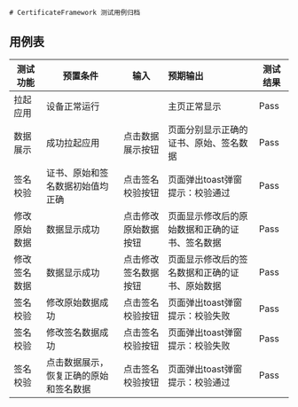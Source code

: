     # CertificateFramework 测试用例归档

## 用例表

| 测试功能     | 预置条件                               | 输入                 | 预期输出                                       | 测试结果 |
| ------------ | -------------------------------------- | -------------------- | :--------------------------------------------- | -------- |
| 拉起应用     | 设备正常运行                           |                      | 主页正常显示                                   | Pass     |
| 数据展示     | 成功拉起应用                           | 点击数据展示按钮     | 页面分别显示正确的证书、原始、签名数据         | Pass     |
| 签名校验     | 证书、原始和签名数据初始值均正确       | 点击签名校验按钮     | 页面弹出toast弹窗提示：校验通过                | Pass     |
| 修改原始数据 | 数据显示成功                           | 点击修改原始数据按钮 | 页面显示修改后的原始数据和正确的证书、签名数据 | Pass     |
| 修改签名数据 | 数据显示成功                           | 点击修改签名数据按钮 | 页面显示修改后的签名数据和正确的证书、原始数据 | Pass     |
| 签名校验     | 修改原始数据成功                       | 点击签名校验按钮     | 页面弹出toast弹窗提示：校验失败                | Pass     |
| 签名校验     | 修改签名数据成功                       | 点击签名校验按钮     | 页面弹出toast弹窗提示：校验失败                | Pass     |
| 签名校验     | 点击数据展示，恢复正确的原始和签名数据 | 点击签名校验按钮     | 页面弹出toast弹窗提示：校验通过                | Pass     |

